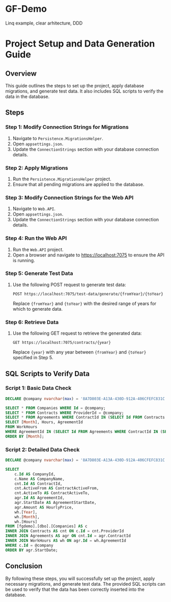 # GF-Demo
Linq example, clear arhitecture, DDD

# Project Setup and Data Generation Guide

## Overview

This guide outlines the steps to set up the project, apply database migrations, and generate test data. It also includes SQL scripts to verify the data in the database.

## Steps

### Step 1: Modify Connection Strings for Migrations

1. Navigate to `Persistence.MigrationsHelper`.
2. Open `appsettings.json`.
3. Update the `ConnectionStrings` section with your database connection details.

### Step 2: Apply Migrations

1. Run the `Persistence.MigrationsHelper` project.
2. Ensure that all pending migrations are applied to the database.

### Step 3: Modify Connection Strings for the Web API

1. Navigate to `Web.API`.
2. Open `appsettings.json`.
3. Update the `ConnectionStrings` section with your database connection details.

### Step 4: Run the Web API

1. Run the `Web.API` project.
2. Open a browser and navigate to [https://localhost:7075](https://localhost:7075) to ensure the API is running.

### Step 5: Generate Test Data

1. Use the following POST request to generate test data:
    ```
    POST https://localhost:7075/test-data/generate/{fromYear}/{toYear}
    ```
    Replace `{fromYear}` and `{toYear}` with the desired range of years for which to generate data.

### Step 6: Retrieve Data

1. Use the following GET request to retrieve the generated data:
    ```
    GET https://localhost:7075/contracts/{year}
    ```
    Replace `{year}` with any year between `{fromYear}` and `{toYear}` specified in Step 5.

## SQL Scripts to Verify Data

### Script 1: Basic Data Check

```sql
DECLARE @company nvarchar(max) = '8A7D803E-A13A-430D-912A-406CFEFC831C';

SELECT * FROM Companies WHERE Id = @company;
SELECT * FROM Contracts WHERE ProviderId = @company;
SELECT * FROM Agreements WHERE ContractId IN (SELECT Id FROM Contracts WHERE ProviderId = @company) ORDER BY StartDate;
SELECT [Month], Hours, AgreementId 
FROM WorkHours 
WHERE AgreementId IN (SELECT Id FROM Agreements WHERE ContractId IN (SELECT Id FROM Contracts WHERE ProviderId = @company)) 
ORDER BY [Month];
```

### Script 2: Detailed Data Check

```sql
DECLARE @company nvarchar(max) = '8A7D803E-A13A-430D-912A-406CFEFC831C';

SELECT 
    c.Id AS CompanyId, 
    c.Name AS CompanyName, 
    cnt.Id AS ContractId, 
    cnt.ActiveFrom AS ContractActiveFrom, 
    cnt.ActiveTo AS ContractActiveTo, 
    agr.Id AS AgreementId, 
    agr.StartDate AS AgreementStartDate, 
    agr.Amount AS HourlyPrice, 
    wh.[Year], 
    wh.[Month], 
    wh.[Hours] 
FROM [fgdemo].[dbo].[Companies] AS c
INNER JOIN Contracts AS cnt ON c.Id = cnt.ProviderId
INNER JOIN Agreements AS agr ON cnt.Id = agr.ContractId
INNER JOIN WorkHours AS wh ON agr.Id = wh.AgreementId
WHERE c.Id = @company
ORDER BY agr.StartDate;
```

## Conclusion

By following these steps, you will successfully set up the project, apply necessary migrations, and generate test data. The provided SQL scripts can be used to verify that the data has been correctly inserted into the database.
